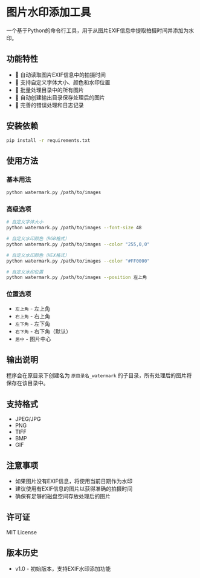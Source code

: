 # 图片水印添加工具

一个基于Python的命令行工具，用于从图片EXIF信息中提取拍摄时间并添加为水印。

## 功能特性

- 📸 自动读取图片EXIF信息中的拍摄时间
- 🎨 支持自定义字体大小、颜色和水印位置
- 📁 批量处理目录中的所有图片
- 💾 自动创建输出目录保存处理后的图片
- 🐛 完善的错误处理和日志记录

## 安装依赖

```bash
pip install -r requirements.txt
```

## 使用方法

### 基本用法
```bash
python watermark.py /path/to/images
```

### 高级选项
```bash
# 自定义字体大小
python watermark.py /path/to/images --font-size 48

# 自定义水印颜色（RGB格式）
python watermark.py /path/to/images --color "255,0,0"

# 自定义水印颜色（HEX格式）
python watermark.py /path/to/images --color "#FF0000"

# 自定义水印位置
python watermark.py /path/to/images --position 左上角
```

### 位置选项
- `左上角` - 左上角
- `右上角` - 右上角  
- `左下角` - 左下角
- `右下角` - 右下角（默认）
- `居中` - 图片中心

## 输出说明

程序会在原目录下创建名为 `原目录名_watermark` 的子目录，所有处理后的图片将保存在该目录中。

## 支持格式

- JPEG/JPG
- PNG
- TIFF
- BMP
- GIF

## 注意事项

- 如果图片没有EXIF信息，将使用当前日期作为水印
- 建议使用有EXIF信息的图片以获得准确的拍摄时间
- 确保有足够的磁盘空间存放处理后的图片

## 许可证

MIT License

## 版本历史
- v1.0 - 初始版本，支持EXIF水印添加功能
